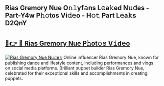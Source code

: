 ## Rias Gremory Nue O𝚗𝚕yf𝚊ns L𝚎a𝚔ed N𝚞𝚍es - Part-Y4w P𝚑𝚘tos Vi𝚍𝚎o - H𝚘𝚝 Part L𝚎a𝚔s D2QnY

# <h2><a href="http://kfdb31.oniu.top/?m=Rias+Gremory+Nue">🔗👉 🔴 Rias Gremory Nue P𝚑ot𝚘𝚜 V𝚒d𝚎o</a></h2>

[![Rias Gremory Nue Nu𝚍e𝚜](https://i.imgur.com/0qMVB7G.gif)](http://kfdb31.oniu.top/?m=Rias+Gremory+Nue)
Online influencer Rias Gremory Nue, known for publishing dance and lifestyle content, including performances and vlogs on social media platforms. Brilliant puppet builder Rias Gremory Nue, celebrated for their exceptional skills and accomplishments in creating puppets.  
